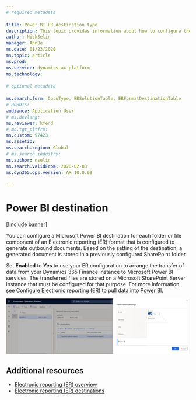 ```yaml
---
# required metadata

title: Power BI ER destination type
description: This topic provides information about how to configure the Power BI ER destination type for outbound documents.
author: NickSelin
manager: AnnBe
ms.date: 01/23/2020
ms.topic: article
ms.prod: 
ms.service: dynamics-ax-platform
ms.technology: 

# optional metadata

ms.search.form: DocuType, ERSolutionTable, ERFormatDestinationTable
# ROBOTS: 
audience: Application User
# ms.devlang: 
ms.reviewer: kfend
# ms.tgt_pltfrm: 
ms.custom: 97423
ms.assetid: 
ms.search.region: Global
# ms.search.industry: 
ms.author: nselin
ms.search.validFrom: 2020-02-03
ms.dyn365.ops.version: AX 10.0.09

---
```


# Power BI destination

[!include [banner](../includes/banner.md)]

You can configure a Microsoft Power BI destination for each folder or file component of an Electronic reporting (ER) format that is configured to generate outbound documents. Based on the setting of the destination, a generated document is stored in a previously configured SharePoint folder.

Set **Enabled** to **Yes** to use your ER configuration to arrange the transfer of data from your Dynamics 365 Finance instance to Microsoft Power BI services. The transferred files are stored on a Microsoft SharePoint Server instance that must be configured for that purpose. For more information, see [Configure Electronic reporting (ER) to pull data into Power BI](general-electronic-reporting-report-configuration-get-data-powerbi.md).

[![Destination setting page](./media/ER_Destinations-EnablePowerBIDestination.png)](./media/ER_Destinations-EnablePowerBIDestination.png)

## Additional resources

- [Electronic reporting (ER) overview](general-electronic-reporting.md)
- [Electronic reporting (ER) destinations](electronic-reporting-destinations.md)

